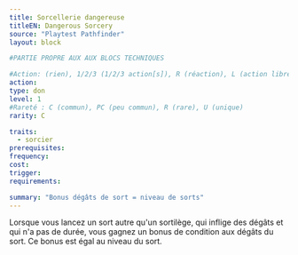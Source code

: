 ```yaml
---
title: Sorcellerie dangereuse
titleEN: Dangerous Sorcery
source: "Playtest Pathfinder"
layout: block

#PARTIE PROPRE AUX AUX BLOCS TECHNIQUES

#Action: (rien), 1/2/3 (1/2/3 action[s]), R (réaction), L (action libre)
action: 
type: don
level: 1
#Rareté : C (commun), PC (peu commun), R (rare), U (unique)
rarity: C

traits:
  - sorcier
prerequisites:
frequency: 
cost:
trigger: 
requirements: 

summary: "Bonus dégâts de sort = niveau de sorts"
---
```


Lorsque vous lancez un sort autre qu'un sortilège, qui inflige des dégâts et qui n'a pas de durée, vous gagnez un bonus de condition aux dégâts du sort. Ce bonus est égal au niveau du sort.